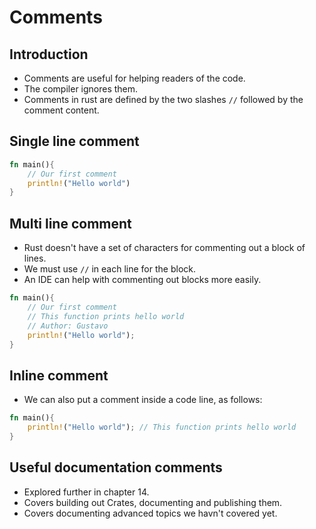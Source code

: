 # Comments


## Introduction

- Comments are useful for helping readers of the code. 
- The compiler ignores them.
- Comments in rust are defined by the two slashes `//` followed by the comment content.
  
## Single line comment

```rust
fn main(){
    // Our first comment
    println!("Hello world")
}
```

## Multi line comment

- Rust doesn't have a set of characters for commenting out a block of lines.
- We must use `//` in each line for the block.
- An IDE can help with commenting out blocks more easily.

```rust
fn main(){
    // Our first comment
    // This function prints hello world
    // Author: Gustavo
    println!("Hello world");
}
```

## Inline comment

- We can also put a comment inside a code line, as follows:

```rust
fn main(){
    println!("Hello world"); // This function prints hello world
}
```

## Useful documentation comments

- Explored further in chapter 14.
- Covers building out Crates, documenting and publishing them.
-  Covers documenting advanced topics we havn't covered yet.